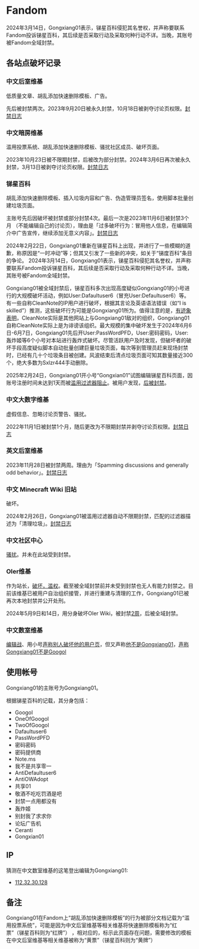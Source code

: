 # Fandom
2024年3月14日，Gongxiang01表示，锑星百科侵犯其名誉权，并声称要联系Fandom投诉锑星百科，其后续是否采取行动及采取何种行动不详。当晚，其账号被Fandom全域封禁。 
## 各站点破坏记录

### 中文后室维基
低质量文章、胡乱添加快速删除模板、广告。

先后被封禁两次。2023年9月20日被永久封禁，10月18日被剥夺讨论页权限。[封禁日志](https://backrooms.fandom.com/zh/wiki/Special:Log/block?page=User:Gongxiang01)

### 中文暗房维基
滥用投票系统、胡乱添加快速删除模板、骚扰社区成员、破坏页面。

2023年10月23日被不限期封禁，后被改为部分封禁。2024年3月6日再次被永久封禁，3月13日被剥夺讨论页权限。[封禁日志](https://darkrooms.fandom.com/zh/wiki/Special:Log/block?page=User:Gongxiang01)

### 锑星百科
胡乱添加快速删除模板、插入垃圾内容和广告、伪造管理员签名，使用脚本批量创建垃圾页面。

主账号先后因破坏被封禁或部分封禁4次。最后一次是2023年11月6日被封禁3个月 （不能编辑自己的讨论页），理由是「过多破坏行为：冒用他人信息，在编辑简介中广告宣传，继续添加无意义内容」。[封禁日志](https://antimony.fandom.com/zh/wiki/Special:Log/block?page=User:Gongxiang01)

2024年2月22日，Gongxiang01重新在锑星百科上出现，并进行了一些模糊的道歉，称原因是“一时冲动”等；但其又引发了一些新的冲突，如关于“锑度百科”条目的争论。 2024年3月14日，Gongxiang01表示，锑星百科侵犯其名誉权，并声称要联系Fandom投诉锑星百科，其后续是否采取行动及采取何种行动不详。当晚，其账号被Fandom全域封禁。 

Gongxiang01被全域封禁后，锑星百科多次出现高度疑似Gongxiang01的小号进行的大规模破坏活动，例如User:Dafaultuser6（冒充User:Defaultuser6）等。有一些自称CleanNote的IP用户进行破坏，根据其言论及英语语法错误（如“I is skilled”）推测，这些破坏行为可能是Gongxiang01所为。值得注意的是，[有迹象表明](https://oier.fandom.com/zh/wiki/Note.ms/CleanNote)，CleanNote实际是其他网站上与Gongxiang01敌对的组织，Gongxiang01自称CleanNote实际上是为诽谤该组织。最大规模的集中破坏发生于2024年6月6日-6月7日，Gongxiang01先后开User:PassWordPFD，User:密码密码，User:轰炸姬等6个小号对本站进行轰炸式破坏。尽管活跃用户及时发现，但破坏者的破坏手段高度疑似脚本自动批量创建巨量垃圾页面，每次等到管理员赶来现场封禁时，已经有几十个垃圾条目被创建。风波结束后清点垃圾页面可知其数量接近300个，绝大多数为Sxlzr444手动删除。 

2025年2月24日，Gongxiang01开小号“Gongxian01”试图编辑锑星百科页面，因账号注册时间未达到1天而被[滥用过滤器阻止](https://antimony.fandom.com/zh/wiki/Special:%E6%BB%A5%E7%94%A8%E6%97%A5%E5%BF%97?wpSearchUser=Gongxian01)。被用户发现，[后被封禁](https://antimony.fandom.com/zh/wiki/Special:%E6%97%A5%E5%BF%97/block?page=User%3AGongxian01)。 

### 中文大数字维基
虚假信息、忽略讨论页警告、骚扰。

2022年11月1日被封禁1个月，随后更改为不限期封禁并剥夺讨论页权限。[封禁日志](https://googology.fandom.com/zh/wiki/Special:Log/block?page=User:Gongxiang01)

### 英文后室维基
2023年11月28日被封禁两周。理由为「Spamming discussions and generally odd behavior」。[封禁日志](https://backrooms.fandom.com/wiki/Special:Log/block?page=User:Gongxiang01)

### 中文 Minecraft Wiki 旧站
破坏。

2024年2月26日，Gongxiang01被滥用过滤器自动不限期封禁，匹配的过滤器描述为「清理垃圾」。[封禁日志](https://minecraft.fandom.com/zh/wiki/Special:Log/block?page=User:Gongxiang01)

### 中文社区中心
[骚扰](https://community.fandom.com/zh/wiki/Message_Wall:P進大好きbot)。并未在此站受到封禁。

### OIer维基
作为站长，[破坏，滥权](https://oier.fandom.com/zh/wiki/OIer_Wiki:第二次大规模基建)。截至被全域封禁前并未受到封禁也无人有能力封禁之。目前该维基已被用户自治组织接管，并进行重建与清理的工作，Gongxiang01已被再次本地封禁并公开处刑。

2024年5月9日和14日，用分身破坏OIer Wiki，被封禁[2周](https://oier.fandom.com/zh/wiki/Special:Log?logid=350)，后被全域封禁。

### 中文数室维基
[编辑战](https://mathrooms.fandom.com/zh/wiki/Level_Math_3.14?action=history)、用小号[声称别人破坏他的用户页](https://mathrooms.fandom.com/zh/wiki/Mathrooms_Wiki:Glorysans%E5%92%8CGhtr123%E5%81%9A%E5%87%BA%E7%9A%84%E8%BF%9D%E8%A7%84%E8%A1%8C%E4%B8%BA%E8%AF%81%E6%8D%AE)，但又声称[他不是Gongxiang01](https://mathrooms.fandom.com/zh/wiki/User:Gongxian01?oldid=8364)，[声称Gongxiang01不是Googol](https://mathrooms.fandom.com/zh/wiki/User:Gongxiang01?diff=prev&oldid=8365)

## 使用帐号
Gongxiang01的主账号为Gongxiang01。

根据锑星百科的记载，其分身包括：
- Googol
- OneOfGoogol
- TwoOfGoogol
- Dafaultuser6
- PassWordPFD
- 密码密码
- 密码提供商
- Note.ms
- 我不是共享零一
- AntiDefaultuser6
- AntiOWAdopt
- 共享01
- 敬酒不吃吃罚酒是吧
- 封禁一点用都没有
- 轰炸姬
- 别封我了求求你
- 论坛广告机
- Ceranti
- Gongxian01

## IP
猜测在中文数室维基的这笔登出编辑为Gongxiang01:
- [112.32.30.128](https://mathrooms.fandom.com/zh/wiki/Message_Wall:Gongxiang01)

## 备注
Gongxiang01在Fandom上“胡乱添加快速删除模板”的行为被部分文档记载为“滥用投票系统”，可能是因为中文后室维基等相关维基将快速删除模板称为“红票”（锑星百科则为“红牌”） ，相对应的，标示此页面存在问题，需要修改的模板在中文后室维基等相关维基被称为“黄票”（锑星百科则为“黄牌”） 
